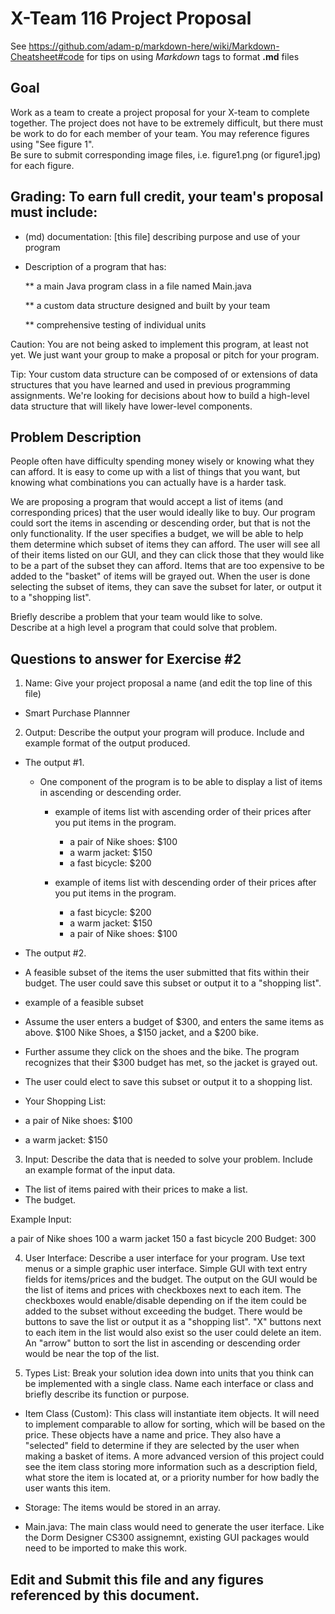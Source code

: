 # X-Team 116 Project Proposal

See https://github.com/adam-p/markdown-here/wiki/Markdown-Cheatsheet#code for tips on using *Markdown* tags to format __.md__ files

## Goal

Work as a team to create a project proposal for your X-team to complete together.
The project does not have to be extremely difficult,
but there must be work to do for each member of your team.
You may reference figures using "See figure 1".  
Be sure to submit corresponding image files, i.e. figure1.png (or figure1.jpg) for each figure.

## Grading: To earn full credit, your team's proposal must include:

* (md) documentation: [this file] describing purpose and use of your program

* Description of a program that has:

  ** a main Java program class in a file named Main.java
  
  ** a custom data structure designed and built by your team
  
  ** comprehensive testing of individual units
  
 Caution: You are not being asked to implement this program, at least not yet. 
 We just want your group to make a proposal or pitch for your program.
 
 Tip: Your custom data structure can be composed of or extensions of data structures that you have learned and used in previous programming assignments.  We're looking for decisions about how to build a high-level data structure that will likely have lower-level components.

## Problem Description
People often have difficulty spending money wisely or knowing what they can afford. It is easy to come up with a list of
things that you want, but knowing what combinations you can actually have is a harder task.

We are proposing a program that would accept a list of items (and corresponding prices) that the user would ideally like to buy.
Our program could sort the items in ascending or descending order, but that is not the only functionality. If the user specifies
a budget, we will be able to help them determine which subset of items they can afford. The user will see all of their items listed on our GUI, and they can click those that they would like to be a part of the subset they can afford. Items that are too expensive to be
added to the "basket" of items will be grayed out. When the user is done selecting the subset of items, they can save the subset for later, or output it to a "shopping list".

Briefly describe a problem that your team would like to solve.  
Describe at a high level a program that could solve that problem.

## Questions to answer for Exercise #2

1. Name: Give your project proposal a name (and edit the top line of this file)
- Smart Purchase Plannner


2. Output: Describe the output your program will produce.  Include and example format of the output produced.
  - The output #1.
    - One component of the program is to be able to display a list of items in ascending or descending order.
      - example of items list with ascending order of their prices after you put items in the program.
        - a pair of Nike shoes: $100
        - a warm jacket: $150
        - a fast bicycle: $200

      - example of items list with descending order of their prices after you put items in the program.
        - a fast bicycle: $200
        - a warm jacket: $150
        - a pair of Nike shoes: $100


- The output #2. 
 - A feasible subset of the items the user submitted that fits within their budget. The user could save this subset or output it to a "shopping list".

  - example of a feasible subset
   - Assume the user enters a budget of $300, and enters the same items as above. $100 Nike Shoes, a $150 jacket, and a $200 bike.
   - Further assume they click on the shoes and the bike. The program recognizes that their $300 budget has met, so the jacket is grayed out.
   - The user could elect to save this subset or output it to a shopping list.

   - Your Shopping List:
   - a pair of Nike shoes: $100
   - a warm jacket: $150

3. Input: Describe the data that is needed to solve your problem. Include an example format of the input data.
- The list of items paired with their prices to make a list.
- The budget.

Example Input:

a pair of Nike shoes 100
a warm jacket 150
a fast bicycle 200
Budget: 300

4. User Interface: Describe a user interface for your program.  Use text menus or a simple graphic user interface.
Simple GUI with text entry fields for items/prices and the budget. The output on the GUI would be the list of items and prices with checkboxes next to each item. The checkboxes would enable/disable depending on if the item could be added to the subset without exceeding the budget. There would be buttons to save the list or output it as a "shopping list". "X" buttons next to each item in the list would also exist so the user could delete an item. An "arrow" button to sort the list in ascending or descending order would be near the top of the list.

5. Types List: Break your solution idea down into units that you think can be implemented with a single class.
Name each interface or class and briefly describe its function or purpose.
 - Item Class (Custom): This class will instantiate item objects. It will need to implement comparable to allow for sorting, which will be based on the price. These objects have a name and price. They also have a "selected" field to determine if they are selected by the user when making a basket of items. A more advanced version of this project could see the item class storing more information such as a description field, what store the item is located at, or a priority number for how badly the user wants this item.

 - Storage: The items would be stored in an array.

 - Main.java: The main class would need to generate the user iterface. Like the Dorm Designer CS300 assignemnt, existing GUI packages would need to be imported to make this work.




## Edit and Submit this file and any figures referenced by this document.

